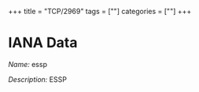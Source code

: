 +++
title = "TCP/2969"
tags = [""]
categories = [""]
+++

# IANA Data

_Name:_ essp

_Description:_ ESSP

